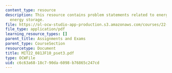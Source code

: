 ```yaml
---
content_type: resource
description: This resource contains problem statements related to energy demand, and
  energy storage.
file: https://ol-ocw-studio-app-production.s3.amazonaws.com/courses/22-081j-introduction-to-sustainable-energy-fall-2010/c6c63a6818c790da6098b76865c247cd_MIT22_081JF10_pset3.pdf
file_type: application/pdf
learning_resource_types: []
parent_title: Assignments and Exams
parent_type: CourseSection
resourcetype: Document
title: MIT22_081JF10_pset3.pdf
type: OCWFile
uid: c6c63a68-18c7-90da-6098-b76865c247cd
---
```

